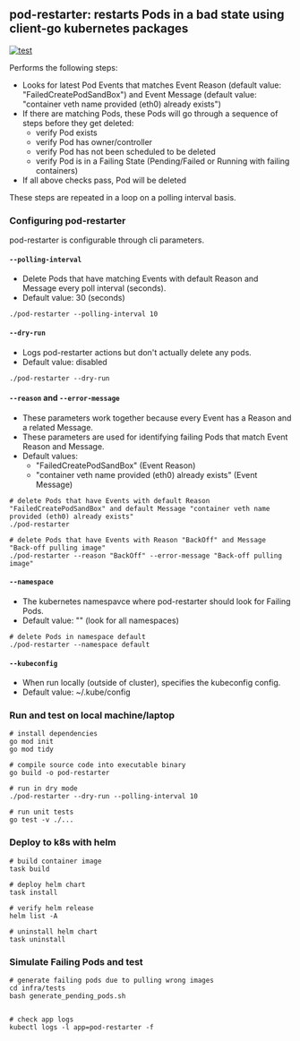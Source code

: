 ## pod-restarter: restarts Pods in a bad state using client-go kubernetes packages

[![test](https://github.com/andreistefanciprian/pod-restarter-go/actions/workflows/test.yaml/badge.svg?branch=main)](https://github.com/andreistefanciprian/pod-restarter-go/actions/workflows/test.yaml)

Performs the following steps:
* Looks for latest Pod Events that matches Event Reason (default value: "FailedCreatePodSandBox") and Event Message (default value: "container veth name provided (eth0) already exists")
* If there are matching Pods, these Pods will go through a sequence of steps before they get deleted:
    - verify Pod exists
    - verify Pod has owner/controller
    - verify Pod has not been scheduled to be deleted
    - verify Pod is in a Failing State (Pending/Failed or Running with failing containers)
* If all above checks pass, Pod will be deleted

These steps are repeated in a loop on a polling interval basis.

### Configuring pod-restarter

pod-restarter is configurable through cli parameters.

#### `--polling-interval`
- Delete Pods that have matching Events with default Reason and Message every poll interval (seconds).
- Default value: 30 (seconds)

```
./pod-restarter --polling-interval 10
```

#### `--dry-run`
- Logs pod-restarter actions but don't actually delete any pods.
- Default value: disabled

```
./pod-restarter --dry-run
```

#### `--reason` and `--error-message`
- These parameters work together because every Event has a Reason and a related Message.
- These parameters are used for identifying failing Pods that match Event Reason and Message.
- Default values:
    - "FailedCreatePodSandBox" (Event Reason)
    - "container veth name provided (eth0) already exists" (Event Message)

```
# delete Pods that have Events with default Reason "FailedCreatePodSandBox" and default Message "container veth name provided (eth0) already exists"
./pod-restarter

# delete Pods that have Events with Reason "BackOff" and Message "Back-off pulling image"
./pod-restarter --reason "BackOff" --error-message "Back-off pulling image"
```

#### `--namespace`
- The kubernetes namespavce where pod-restarter should look for Failing Pods.
- Default value: "" (look for all namespaces)

```
# delete Pods in namespace default
./pod-restarter --namespace default
```

#### `--kubeconfig`
- When run locally (outside of cluster), specifies the kubeconfig config.
- Default value: ~/.kube/config

### Run and test on local machine/laptop

```
# install dependencies
go mod init
go mod tidy

# compile source code into executable binary
go build -o pod-restarter

# run in dry mode
./pod-restarter --dry-run --polling-interval 10

# run unit tests
go test -v ./...
```

### Deploy to k8s with helm

```
# build container image
task build

# deploy helm chart
task install

# verify helm release
helm list -A

# uninstall helm chart
task uninstall
```

### Simulate Failing Pods and test 

```
# generate failing pods due to pulling wrong images
cd infra/tests
bash generate_pending_pods.sh


# check app logs
kubectl logs -l app=pod-restarter -f
```